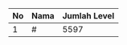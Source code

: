 | No | Nama            | Jumlah Level |
|----|-----------------|--------------|
| 1  | #    |    5597        |
